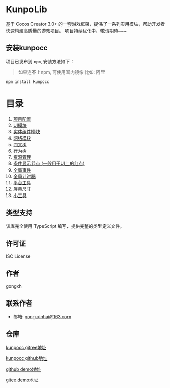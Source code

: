# KunpoLib
基于 Cocos Creator 3.0+ 的一套游戏框架，提供了一系列实用模块，帮助开发者快速构建高质量的游戏项目。
项目持续优化中，敬请期待~~~


## 安装kunpocc
项目已发布到 `npm`, 安装方法如下：
> 如果连不上npm, 可使用国内镜像 比如: 阿里
```bash
npm install kunpocc
```

# 目录
1. [项目配置](https://github.com/Gongxh0901/kunpolibrary/blob/main/docs/Basic.md)
2. [UI模块](https://github.com/Gongxh0901/kunpolibrary/blob/main/docs/UI.md)
3. [实体组件模块](https://github.com/Gongxh0901/kunpolibrary/blob/main/docs/EC.md) 
4. [网络模块](https://github.com/Gongxh0901/kunpolibrary/blob/main/docs/HTTP.md)
5. [四叉树](https://github.com/Gongxh0901/kunpolibrary/blob/main/docs/QuadTree.md)
6. [行为树](https://github.com/Gongxh0901/kunpolibrary/blob/main/docs/BehaviorTree.md)
7. [资源管理](https://github.com/Gongxh0901/kunpolibrary/blob/main/docs/Asset.md)
8. [条件显示节点 (一般用于UI上的红点)](https://github.com/Gongxh0901/kunpolibrary/blob/main/docs/Condition.md)
9. [全局事件](https://github.com/Gongxh0901/kunpolibrary/blob/main/docs/Event.md)
10. [全局计时器](https://github.com/Gongxh0901/kunpolibrary/blob/main/docs/Timer.md)
11. [平台工具](https://github.com/Gongxh0901/kunpolibrary/blob/main/docs/Platform.md)
12. [屏幕尺寸](https://github.com/Gongxh0901/kunpolibrary/blob/main/docs/Screen.md)
13. [小工具](https://github.com/Gongxh0901/kunpolibrary/blob/main/docs/Tool.md)

## 类型支持

该库完全使用 TypeScript 编写，提供完整的类型定义文件。

## 许可证

ISC License

## 作者

gongxh

## 联系作者

*  邮箱: gong.xinhai@163.com

## 仓库
[kunpocc gitree地址](https://gitee.com/gongxinhai/kunpolibrary)

[kunpocc github地址](https://github.com/Gongxh0901/kunpolibrary)


[github demo地址](https://github.com/Gongxh0901/KunpoDemo)

[gitee demo地址](https://gitee.com/gongxinhai/kunpo-demo)
